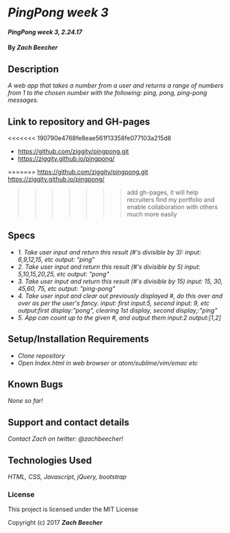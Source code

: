 # _PingPong week 3_
#### _PingPong week 3, 2.24.17_

#### By _**Zach Beecher**_

## Description

_A web app that takes a number from a user and returns a range of numbers from 1 to the chosen number with the following: ping, pong, ping-pong messages._

## Link to repository and GH-pages
<<<<<<< 190790e4768fe8eae561f13358fe077103a215d8
* https://github.com/ziggity/pingpong.git
* https://ziggity.github.io/pingpong/

=======
https://github.com/ziggity/pingpong.git
https://ziggity.github.io/pingpong/
>>>>>>> add gh-pages, it will help recruiters find my portfolio and enable collaboration with others much more easily

## Specs

* _1. Take user input and return this result (#'s divisible by 3):
input: 6,9,12,15, etc
output: "ping"_
* _2. Take user input and return this result (#'s divisible by 5)
input: 5,10,15,20,25, etc
output: "pong"_
* _3. Take user input and return this result (#'s divisible by 15)
input: 15, 30, 45,60, 75, etc
output: "ping-pong"_
* _4. Take user input and clear out previously displayed #, do this over and over as per the user's fancy.
input: first input:5, second input: 9, etc
output:first display:"pong",  clearing 1st display, second display,:"ping"_
* _5. App can count up to the given #, and output them
input:2
output:[1,2]_

## Setup/Installation Requirements

* _Clone repository_
* _Open Index.html in web browser or atom/sublime/vim/emac etc_

## Known Bugs

_None so far!_

## Support and contact details

_Contact Zach on twitter: @zachbeecher!_

## Technologies Used

_HTML, CSS, Javascript, jQuery, bootstrap_

### License
This project is licensed under the MIT License

Copyright (c) 2017  **_Zach Beecher_**
